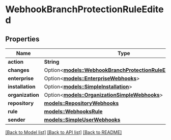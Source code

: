 # WebhookBranchProtectionRuleEdited

## Properties

Name | Type | Description | Notes
------------ | ------------- | ------------- | -------------
**action** | **String** |  | 
**changes** | Option<[**models::WebhookBranchProtectionRuleEditedChanges**](webhook_branch_protection_rule_edited_changes.md)> |  | [optional]
**enterprise** | Option<[**models::EnterpriseWebhooks**](enterprise-webhooks.md)> |  | [optional]
**installation** | Option<[**models::SimpleInstallation**](simple-installation.md)> |  | [optional]
**organization** | Option<[**models::OrganizationSimpleWebhooks**](organization-simple-webhooks.md)> |  | [optional]
**repository** | [**models::RepositoryWebhooks**](repository-webhooks.md) |  | 
**rule** | [**models::WebhooksRule**](webhooks_rule.md) |  | 
**sender** | [**models::SimpleUserWebhooks**](simple-user-webhooks.md) |  | 

[[Back to Model list]](../README.md#documentation-for-models) [[Back to API list]](../README.md#documentation-for-api-endpoints) [[Back to README]](../README.md)


